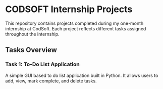 # CODSOFT Internship Projects
This repository contains projects completed during my one-month internship at CodSoft. Each project reflects different tasks assigned throughout the internship.

## Tasks Overview

### Task 1: To-Do List Application
A simple GUI based to do  list application built in Python. It allows users to add, view, mark complete, and delete tasks.

